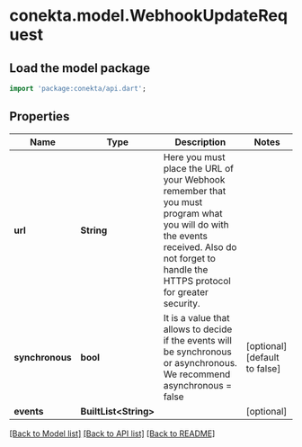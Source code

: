 # conekta.model.WebhookUpdateRequest

## Load the model package
```dart
import 'package:conekta/api.dart';
```

## Properties
Name | Type | Description | Notes
------------ | ------------- | ------------- | -------------
**url** | **String** | Here you must place the URL of your Webhook remember that you must program what you will do with the events received. Also do not forget to handle the HTTPS protocol for greater security. | 
**synchronous** | **bool** | It is a value that allows to decide if the events will be synchronous or asynchronous. We recommend asynchronous = false | [optional] [default to false]
**events** | **BuiltList&lt;String&gt;** |  | [optional] 

[[Back to Model list]](../README.md#documentation-for-models) [[Back to API list]](../README.md#documentation-for-api-endpoints) [[Back to README]](../README.md)


